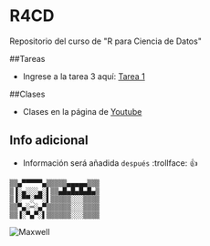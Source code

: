 # R4CD
Repositorio del curso de "R para Ciencia de Datos"

##Tareas
- Ingrese a la tarea 3 aquí: [Tarea 1](https://github.com/Joshue2806/R4CD/tree/main/tarea3)

##Clases
- Clases en la página de [Youtube](https://youtube.com/playlist?list=PLdBCqyJM7Y72YtvvXTSi3KufgyWD6fgQq)

## Info adicional
-  Información será añadida `después` :trollface: :+1:

```
▒▒▄▀▀▀▀▀▄▒▒▒▒▒▄▄▄▄▄▒▒▒
▒▐░▄░░░▄░▌▒▒▄█▄█▄█▄█▄▒
▒▐░▀▀░▀▀░▌▒▒▒▒▒░░░▒▒▒▒
▒▒▀▄░═░▄▀▒▒▒▒▒▒░░░▒▒▒▒
▒▒▐░▀▄▀░▌▒▒▒▒▒▒░░░▒▒▒▒
```

![Maxwell](https://media.moddb.com/images/downloads/1/247/246113/maxwell-cat-maxwell.gif)
